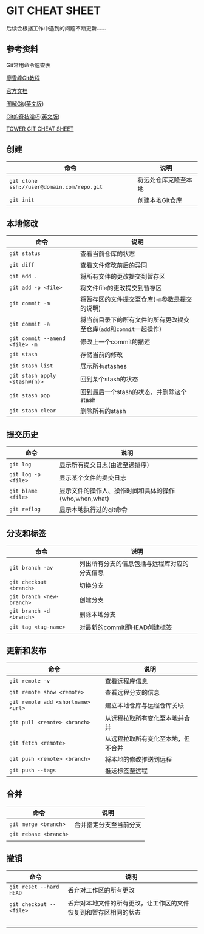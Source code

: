 # GIT CHEAT SHEET

后续会根据工作中遇到的问题不断更新......

## 参考资料

Git常用命令速查表

[廖雪峰Git教程](http://www.liaoxuefeng.com/wiki/0013739516305929606dd18361248578c67b8067c8c017b000)

[官方文档](https://git-scm.com/book/zh/v2)

[图解Git](http://marklodato.github.io/visual-git-guide/index-zh-cn.html)([英文版](http://marklodato.github.io/visual-git-guide/index-en.html))

[Git的奇技淫巧](https://github.com/521xueweihan/git-tips)([英文版](https://github.com/git-tips/tips))

[TOWER GIT CHEAT SHEET](https://pan.baidu.com/s/1slLL2PJ)

## 创建

| 命令                                       | 说明         |
| ---------------------------------------- | ---------- |
| `git clone ssh://user@domain.com/repo.git` | 将远处仓库克隆至本地 |
| `git init`                               | 创建本地Git仓库  |

## 本地修改

| 命令                              | 说明                                       |
| ------------------------------- | ---------------------------------------- |
| `git status`                    | 查看当前仓库的状态                                |
| `git diff`                      | 查看文件修改前后的异同                              |
| `git add .`                     | 将所有文件的更改提交到暂存区                           |
| `git add -p <file> `            | 将文件file的更改提交到暂存区                         |
| `git commit -m`                 | 将暂存区的文件提交至仓库(`-m`参数是提交的说明)               |
| `git commit -a`                 | 将当前目录下的所有文件的所有更改提交至仓库(`add`和`commit`一起操作) |
| `git commit --amend <file> -m ` | 修改上一个commit的描述                           |
| `git stash`                     | 存储当前的修改                                  |
| `git stash list`                | 展示所有stashes                              |
| `git stash apply <stash@{n}>`   | 回到某个stash的状态                             |
| `git stash pop`                 | 回到最后一个stash的状态，并删除这个stash                |
| `git stash clear`               | 删除所有的stash                               |

## 提交历史

| 命令                  | 说明                                 |
| ------------------- | ---------------------------------- |
| `git log`           | 显示所有提交日志(由近至远排序)                   |
| `git log -p <file>` | 显示某个文件的提交日志                        |
| `git blame <file>`  | 显示文件的操作人、操作时间和具体的操作(who,when,what) |
| `git reflog`        | 显示本地执行过的git命令                      |

## 分支和标签

| 命令                        | 说明                     |
| ------------------------- | ---------------------- |
| `git branch -av`          | 列出所有分支的信息包括与远程库对应的分支信息 |
| `git checkout <branch>`   | 切换分支                   |
| `git branch <new-branch>` | 创建分支                   |
| `git branch -d <branch>`  | 删除本地分支                 |
| `git tag <tag-name>`      | 对最新的commit即HEAD创建标签    |

## 更新和发布

| 命令                                 | 说明                |
| ---------------------------------- | ----------------- |
| `git remote -v`                    | 查看远程库信息           |
| `git remote show <remote>`         | 查看远程分支的信息         |
| `git remote add <shortname> <url>` | 建立本地仓库与远程仓库关联     |
| `git pull <remote> <branch>`       | 从远程拉取所有变化至本地并合并   |
| `git fetch <remote>`               | 从远程拉取所有变化至本地，但不合并 |
| `git push <remote> <branch>`       | 将本地的修改推送到远程       |
| `git push --tags`                  | 推送标签至远程           |

## 合并

| 命令                    | 说明          |
| --------------------- | ----------- |
| `git merge <branch>`  | 合并指定分支至当前分支 |
| `git rebase <branch>` |             |
|                       |             |

## 撤销

| 命令                       | 说明                               |
| ------------------------ | -------------------------------- |
| `git reset --hard HEAD`  | 丢弃对工作区的所有更改                      |
| `git checkout -- <file>` | 丢弃对本地文件的所有更改，让工作区的文件恢复到和暂存区相同的状态 |
|                          |                                  |
|                          |                                  |
|                          |                                  |
|                          |                                  |